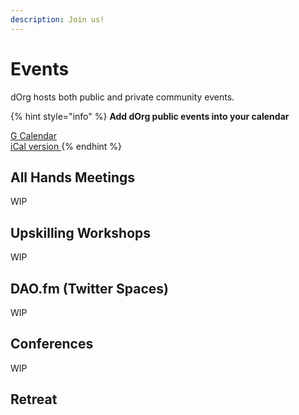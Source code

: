 ```yaml
---
description: Join us!
---
```


# Events

dOrg hosts both public and private community events.&#x20;

{% hint style="info" %}
**Add dOrg public events into your calendar**

[G Calendar](https://calendar.google.com/calendar/u/1?cid=Y183aG5kN2N2aDFzdjMwMWtyMzdwbmdjbjBoZ0Bncm91cC5jYWxlbmRhci5nb29nbGUuY29t) \
[iCal version ](https://calendar.google.com/calendar/ical/c\_7hnd7cvh1sv301kr37pngcn0hg%40group.calendar.google.com/public/basic.ics)
{% endhint %}

## All Hands Meetings

WIP&#x20;

## Upskilling Workshops

WIP

## DAO.fm (Twitter Spaces)&#x20;

WIP&#x20;

## Conferences

WIP&#x20;

## Retreat&#x20;

